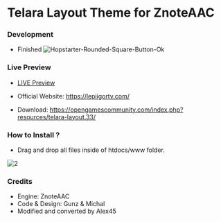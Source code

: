 # Telara Layout Theme for ZnoteAAC

### Development
- Finished ![Hopstarter-Rounded-Square-Button-Ok](https://user-images.githubusercontent.com/89811188/133524779-24574036-77dd-4a81-b579-8c9c0a6db52e.png)

### Live Preview

- [LIVE Preview](https://lepiigortv.com/github_websites/telara)

- Official Website: https://lepiigortv.com/
- Download: https://opengamescommunity.com/index.php?resources/telara-layout.33/

### How to Install ?

- Drag and drop all files inside of htdocs/www folder.

![2](https://user-images.githubusercontent.com/89811188/133596538-83fe6c04-20c6-46a0-a303-b0500b763fe8.png)


### Credits

- Engine: ZnoteAAC
- Code & Design: Gunz & Michal
- Modified and converted by Alex45

